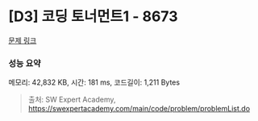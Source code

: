 # [D3] 코딩 토너먼트1 - 8673 

[문제 링크](https://swexpertacademy.com/main/code/problem/problemDetail.do?contestProbId=AW2Jldrqlo4DFASu) 

### 성능 요약

메모리: 42,832 KB, 시간: 181 ms, 코드길이: 1,211 Bytes



> 출처: SW Expert Academy, https://swexpertacademy.com/main/code/problem/problemList.do